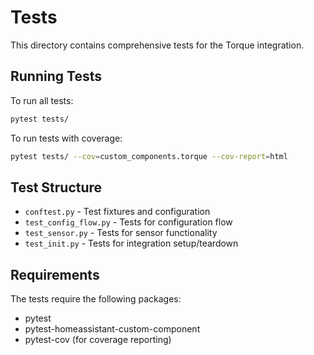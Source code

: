 # Tests


This directory contains comprehensive tests for the Torque integration.

## Running Tests

To run all tests:
```bash
pytest tests/
```

To run tests with coverage:
```bash
pytest tests/ --cov=custom_components.torque --cov-report=html
```

## Test Structure

- `conftest.py` - Test fixtures and configuration
- `test_config_flow.py` - Tests for configuration flow
- `test_sensor.py` - Tests for sensor functionality
- `test_init.py` - Tests for integration setup/teardown

## Requirements

The tests require the following packages:
- pytest
- pytest-homeassistant-custom-component
- pytest-cov (for coverage reporting)
